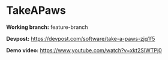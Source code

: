 # TakeAPaws

**Working branch:** feature-branch

**Devpost:** https://devpost.com/software/take-a-paws-zjq1f5

**Demo video:** https://www.youtube.com/watch?v=xkt2SIWTPj0
